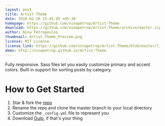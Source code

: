 ```yaml
---
layout: post
title: Artist Theme
date: 2016-02-26 15:45:45 +05:30
homepage: https://github.com/ninapetrop/Artist-Theme
download: https://github.com/ninapetrop/Artist-Theme/archive/master.zip
author: Nina Petropoulos
thumbnail: Artist_Theme_Preview.png
license: MIT License
license_link: https://github.com/ninapetrop/Artist-Theme/blob/master/license.txt
demo: http://ninapetrop.github.io/Artist-Theme
---
```


Fully responsive. Sass files let you easily customize primary and accent colors. Built in support for sorting posts by category.

# How to Get Started
1. Star & fork the [repo][repo]
2. Rename the repo and clone the master branch to your local directory
3. Customize the `_config.yml` file to represent you
4. Download [Gulp][Gulp], if that's your thing

[repo]: http://github.com/ninapetrop/Artist-Theme
[Gulp]: https://github.com/gulpjs/gulp/blob/master/docs/getting-started.md
